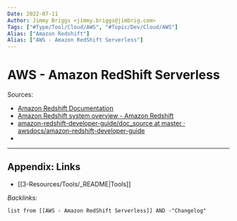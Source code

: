 ```yaml
---
Date: 2022-07-11
Author: Jimmy Briggs <jimmy.briggs@jimbrig.com>
Tags: ["#Type/Tool/Cloud/AWS", "#Topic/Dev/Cloud/AWS"]
Alias: ["Amazon Redshift"]
Alias: ["AWS - Amazon RedShift Serverless"]
---
```

 
# AWS - Amazon RedShift Serverless

Sources: 
- [Amazon Redshift Documentation](https://docs.aws.amazon.com/redshift/?id=docs_gateway) 
- [Amazon Redshift system overview - Amazon Redshift](https://docs.aws.amazon.com/redshift/latest/dg/welcome.html)
- [amazon-redshift-developer-guide/doc_source at master · awsdocs/amazon-redshift-developer-guide](https://github.com/awsdocs/amazon-redshift-developer-guide/tree/master/doc_source)
- 



***

## Appendix: Links

- [[3-Resources/Tools/_README|Tools]]

*Backlinks:*

```dataview
list from [[AWS - Amazon RedShift Serverless]] AND -"Changelog"
```
